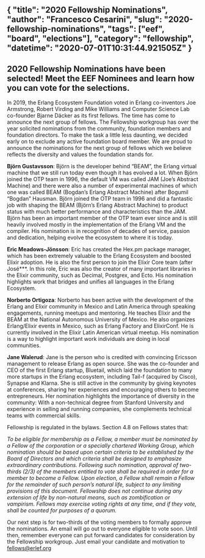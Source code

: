 {
  "title": "2020 Fellowship Nominations",
  "author": "Francesco Cesarini",
  "slug": "2020-fellowship-nominations",
  "tags": ["eef", "board", "elections"],
  "category": "fellowship",
  "datetime": "2020-07-01T10:31:44.921505Z"
}
---
2020 Fellowship Nominations have been selected! Meet the EEF Nominees and learn how you can vote for the selections.
---

In 2019, the Erlang Ecosystem Foundation voted in Erlang co-inventors Joe Armstrong, Robert Virding and Mike Williams and Computer Science Lab co-founder Bjarne Däcker as its first fellows. The time has come to announce the next group of fellows. The Fellowship workgroup has over the year solicited nominations from the community, foundation members and foundation directors. To make the task a little less daunting, we decided early on to exclude any active foundation board member.  We are proud to announce the nominations for the next group of fellows which we believe reflects the diversity and values the foundation stands for. 

**Björn Gustavsson**: Björn is the developer behind “BEAM”, the Erlang virtual machine that we still run today even though it has evolved a lot. When Björn joined the OTP team in 1996, the default VM was called JAM (Joe’s Abstract Machine) and there were also a number of experimental machines of which one was called BEAM (Bogdan’s Erlang Abstract Machine) after Bogumil “Bogdan” Hausman. Björn joined the OTP team in 1996 and did a fantastic job with shaping the BEAM (Björn’s Erlang Abstract Machine) to product status with much better performance and characteristics than the JAM. Björn has been an important member of the OTP team ever since and is still heavily involved mostly in the implementation of the Erlang VM and the compiler. His nomination is in recognition of decades of service, passion and dedication, helping evolve the ecosystem to where it is today. 

**Eric Meadows-Jönsson**: Eric has created the Hex.pm package manager, which has been extremely valuable to the Erlang Ecosystem and boosted Elixir adoption. He is also the first person to join the Elixir Core team (after José***. In this role, Eric was also the creator of many important libraries in the Elixir community, such as Decimal, Postgrex, and Ecto. His nomination highlights work that bridges and unifies all languages in the Erlang Ecosystem.

**Norberto Ortigoza**: Norberto has been active with the development of the Erlang and Elixir community in Mexico and Latin America through speaking engagements, running meetups and mentoring.  He teaches Elixir and the BEAM at the National Autonomous University of Mexico. He also organizes Erlang/Elixir events in Mexico, such as Erlang Factory and ElixirConf. He is currently involved in the Elixir Latin American virtual meetup. His nomination is a way to highlight important work individuals are doing  in local communities.

**Jane Walerud**: Jane is the person who is credited with convincing Ericsson management to release Erlang as open source. She was the co-founder and CEO of the first Erlang startup, Bluetail, which laid the foundation to many more startups in the Erlang ecosystem, including Tail-f (acquired by Cisco), Synapse and Klarna. She is still active in the community by giving keynotes at conferences, sharing her experiences and encouraging others to become entrepreneurs. Her nomination highlights the importance of diversity in the community: With a non-technical degree from Stanford University and experience in selling and running companies, she complements technical teams with commercial skills.


Fellowship is regulated in the bylaws. Section 4.8 on Fellows states that:


*To be eligible for membership as a Fellow, a member must be nominated by a Fellow of the corporation or a specially chartered Working Group, which nomination should be based upon certain criteria to be established by the Board of Directors and which criteria shall be designed to emphasize extraordinary contributions. Following such nomination, approval of two-thirds (2/3) of the members entitled to vote shall be required in order for a member to become a Fellow. Upon election, a Fellow shall remain a Fellow for the remainder of such person’s natural life, subject to any limiting provisions of this document. Fellowship does not continue during any extension of life by non-natural means, such as zombification or vampirism. Fellows may exercise voting rights at any time, and if they vote, shall be counted for purposes of a quorum.*

Our next step is for two-thirds of the voting members to formally approve the nominations. An email will go out to everyone eligible to vote soon. Until then, remember everyone can put forward candidates for consideration by the Fellowship workgroup. Just email your candidate and motivation to fellows@erlef.org
